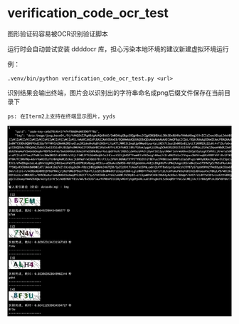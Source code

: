 # verification_code_ocr_test
图形验证码容易被OCR识别验证脚本

运行时会自动尝试安装 ddddocr 库，担心污染本地环境的建议新建虚拟环境运行

例：
```
.venv/bin/python verification_code_ocr_test.py <url>
```

识别结果会输出终端，图片会以识别出的字符串命名成png后缀文件保存在当前目录下

```
ps: 在Iterm2上支持在终端显示图片，yyds
```

![img-iterm2-example](./img/1.png)
